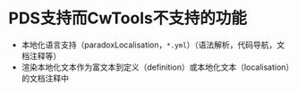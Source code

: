 # PDS支持而CwTools不支持的功能

* 本地化语言支持（paradoxLocalisation，`*.yml`）（语法解析，代码导航，文档注释等）
* 渲染本地化文本作为富文本到定义（definition）或本地化文本（localisation）的文档注释中
